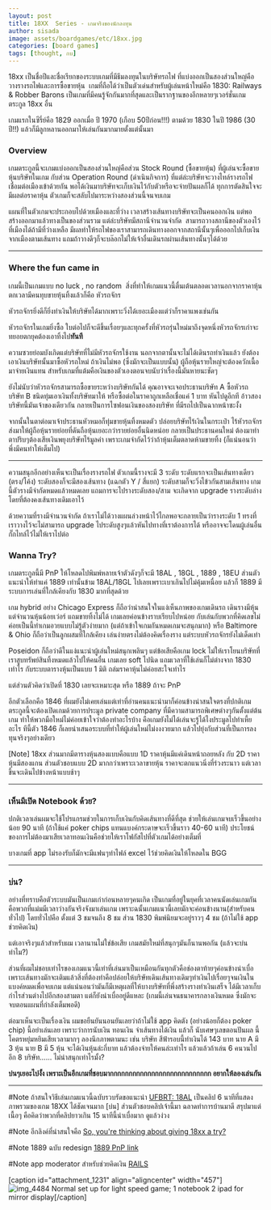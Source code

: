 ```yaml
---
layout: post
title: 18XX  Series - เกมจริงของนักลงทุน
author: sisada
image: assets/boardgames/etc/18xx.jpg
categories: [board games]
tags: [thought, กบ]
---
```

18xx เป็นชื่อปีและชื่อเรียกของระบบเกมที่มีธีมลงทุนในบริษัทรถไฟ ที่แบ่งออกเป็นสองส่วนใหญ่คือวางรางรถไฟและการซื้อขายหุ้น  เกมที่ถือได้ว่าเป็นตัวเด่นสำหรับผู้เล่นหน้าใหม่คือ 1830: Railways & Robber Barons เป็นเกมที่มีคนรู้จักกันมากที่สุดและเป็นรากฐานของอีกหลายๆเวอร์ชั่นเกมตระกูล 18xx อื่น

เกมแรกในซีรี่ย์คือ 1829 ออกเมื่อ ปี 1970 (เกือบ 50ปีก่อน!!!) ตามด้วย 1830 ในปี 1986 (30 ปี!!) แล้วก็มีลูกหลานออกมาให้เล่นกันมากมายตั้งแต่นั้นมา
### Overview


เกมตระกูลนี้จะเกมแบ่งออกเป็นสองส่วนใหญ่คือส่วน Stock Round (ซื้อขายหุ้น) ที่ผู้เล่นจะซื้อขายหุ้นบริษัทในเกม กับส่วน Operation Round (ดำเนินกิจการ) ที่แต่ล่ะบริษัทจะวางไทล์รางรถไฟเชื่อมต่อเมืองเข้าด้วยกัน พอได้เงินมาบริษัทจะเก็บเงินไว้กับตัวหรือจะจ่ายปันผลก็ได้ ทุกการตัดสินใจจะมีผลต่อราคาหุ้น ตัวเกมก็จะสลับไปมาระหว่างสองส่วนนี้จนจบเกม

แผนที่ในตัวเกมจะประกอบไปด้วยเมืองและที่ว่าง เวลาสร้างเส้นทางบริษัทจะเป็นคนออกเงิน แต่พอสร้างออกมาแล้วทางเป็นของส่วนรวม แต่ล่ะบริษัทมีสถานีจำนวนจำกัด  สามารถวางสถานีของตัวเองไว้ที่เมืองได้ถ้ามีที่ว่างเหลือ มีผลทำให้รถไฟของเราสามารถเดินทางออกจากสถานีนั้นๆเพื่อออกไปเก็บเงินจากเมืองตามเส้นทาง แถมถ้าวางดีๆก็จะบล๊อกไม่ให้เจ้าอื่นเดินรถผ่านเส้นทางนั้นๆได้ด้วย



---


### Where the fun came in


เกมนี้เป็นเกมแบบ no luck , no random  สิ่งที่ทำให้เกมแนวนี้ตื่นเต้นตลอดเวลานอกจากราคาหุ้นตกเวลามีคนทุบขายหุ้นทิ้งแล้วก็คือ หัวรถจักร

หัวรถจักรยิ่งดีก็ยิ่งทำเงินให้บริษัทได้มากเพราะวิ่งได้เยอะเมืองแต่ว่าก็ราคาแพงเช่นกัน

หัวรถจักรในเกมยิ่งซื้อ ใบต่อไปก็จะดีขึ้นเรื่อยๆและทุกครั้งที่หัวรถรุ่นใหม่มาถึงจุดหนึ่งหัวรถจักรเก่าจะทยอยตกยุคต้องเอาทิ้งไป**ทันที**

ความซวยย่อมบังเกิดแต่บริษัทที่ไม่มีหัวรถจักรใช้งาน นอกจากตานั้นจะไม่ได้เดินรถทำเงินแล้ว ยังต้องเอาเงินบริษัทนั้นมาซื้อหัวรถใหม่ ถ้าเงินไม่พอ (ซึ่งมักจะเป็นแบบนั้น) ผู้ถือหุ้นรายใหญ่จะต้องควักเนื้อมาจ่ายเงินแทน สำหรับเกมที่แต้มคือเงินของตัวเองตอนจบนับว่าเรื่องนี้มันหายนะชัดๆ

ยังไม่นับว่าหัวรถจักรสามารถซื้อขายระหว่างบริษัทกันได้ คุณอาจจะเจอประธานบริษัท A ซื้อหัวรถบริษัท B ชนิดทุ่มเอาเงินทั้งบริษัทมาให้ หรือซื้อต่อในราคาถูกเหลือเชื่อแค่ 1 บาท หันไปดูอีกที อ้าวสองบริษัทนี้มันเจ้าของเดียวกัน กลายเป็นการไซฟอนเงินของสองบริษัท ที่มีรถไปเป็นฉากหน้าซะงั้ง

จากนั้นในตาต่อมาเจ้าประธานหัวหมอก็ทุ่มขายหุ้นทิ้งหมดตัว ปล่อยบริษัทไร้เงินในกระเป๋า ไร้หัวรถจักร ส่งมาให้ผู้ถือหุ้นรายย่อยที่ดันถือหุ้นเยอะกว่ารายย่อยอื่นนิดหน่อย กลายเป็นประธานคนใหม่ ต้องมาทำตาปริบๆต้องเสียเงินพยุงบริษัทไร้มูลค่า เพราะเกมจำกัดไว้ว่าถ้าหุ้นเต็มตลาดห้ามขายทิ้ง (ก็แน่นอนว่าพึ่งมีคนทำให้เต็มไป)



---



ความสนุกอีกอย่างเห็นจะเป็นเรื่องรางรถไฟ ตัวเกมนี้รางจะมี 3 ระดับ ระดับแรกจะเป็นเส้นทางเดียว (ตรง/โค้ง) ระดับสองก็จะมีสองเส้นทาง (แฉกตัว Y / สี่แยก) ระดับสามก็จะวิ่งไข้วกันสามเส้นทาง เกมนี้ตัวรางมีจำกัดหมดแล้วหมดเลย แถมการจะไปรางระดับสอง/สาม จะเกิดจาก upgrade รางระดับล่าง โดยที่ต้องคงเส้นทางเดิมเอาไว้

ด้วยความที่รางมีจำนวนจำกัด ถ้าเราไม่ได้วางแผนล่วงหน้าไว้ไกลพอจะกลายเป็นว่ารางระดับ 1 ทรงที่เราวางไว้จะไม่สามารถ upgrade ไประดับสูงๆแล้วหันไปทางที่เราต้องการได้ หรืออาจจะโดนผู้เล่นอื่นกั๊กไทล์ไว้ไม่ให้เราไปต่อ

### Wanna Try?


เกมตระกูลนี้มี PnP ให้โหลดไปพิมพ์หลายเจ้าตัวดังๆก็จะมี 18AL , 18GL , 1889 , 18EU ส่วนตัวแนะนำให้ทำแค่ 1889 เท่านั้นข้าม 18AL/18GL ไปเลยเพราะเบาเกินไปไม่คุ้มเหนื่อย แล้วก็ 1889 มีระบบการเล่นที่ใกล้เคียงกับ 1830 มากที่สุดด้วย

เกม hybrid อย่าง Chicago Express ก็ถือว่าน่าสนใจในแง่เห็นภาพของเกมเดินรถ เดินรางมีหุ้น แต่จำนวนหุ้นน้อยเว่อร์ แถมขายทิ้งไม่ได้ เกมเลยค่อนข้างราบเรียบไปหน่อย กับเล่นกับพวกที่คิดเลขไม่ค่อยเป็นนี้ทำเกมอวยแบบไม่รู้ตัวง่ายมาก (แต่ถ้าเข้าใจเกมกันหมดเกมจะสนุกมาก) หรือ Baltimore & Ohio ก็ถือว่าเป็นลูกผสมที่ใกล้เคียง เล่นง่ายตรงไม่ต้องคิดเรื่องราง แต่ระบบหัวรถจักรยังไม่เด็ดเท่า

Poseidon ก็ถือว่าดีในแง่แนะนำผู้เล่นใหม่สนุกเพลินๆ แต่ข้อเสียคือเกม lock ไม่ให้เราโยนบริษัทที่เราสูบทรัพย์สินทิ้งหมดแล้วไปให้คนอื่น เกมเลย soft ไปนิด แถมเวลาที่ใช้เล่นก็ไม่ต่างจาก 1830 เท่าไร กับระบบตารางหุ้นเป็นแบบ 1 มิติ ถล่มราคาหุ้นไม่ค่อยสะใจเท่าไร

แต่ส่วนตัวคิดว่าเปิดที่ 1830 เลยจะเหมาะสุด หรือ 1889 ถ้าจะ PnP

อีกตัวเลือกคือ 1846 ที่ผมยังไม่เคยเล่นแต่เท่าที่อ่านคนแนะนำมาก็ค่อนข้างน่าสนใจตรงที่ปกติเกมตระกูลนี้จะต้องเปิดเกมด้วยการประมูล private company ที่มีความสามารถพิเศษต่างๆกันตั้งแต่ต้นเกม ทำให้พวกมือใหม่ไม่ค่อยเข้าใจว่าต้องทำอะไรบ้าง คือเกมยังไม่ได้เล่นจะรู้ได้ไงประมูลไปทำเหี้ยอะไร ทีนี้ตัว 1846 ก็เลยนำเสนอระบบที่ทำให้ผู้เล่นใหม่ไม่งงงวยมาก แล้วไปยุ่งกับส่วนที่เป็นการลงทุนจริงๆอย่างเดียว

[Note] 18xx ส่วนมากมีตารางหุ้นสองแบบคือแบบ 1D ราคาหุ้นมีแค่เดินหน้าถอยหลัง กับ 2D ราคาหุ้นมีสองแกน ส่วนตัวชอบแบบ 2D มากกว่าเพราะเวลาขายหุ้น ราคาจะตกแนวนิ่งที่ร่วงระนาว แต่เวลาขึ้นจะเดินไปข้างหน้าแบบช้าๆ


---


### เห็นมีเปิด Notebook ด้วย?


ปกติเวลาเล่นผมจะใช้โปรแกรมช่วยในการเก็บเงินกับคิดเส้นทางที่ดีที่สุด ช่วยให้เล่นเกมจบเร็วขึ้นอย่างน้อย 90 นาที (ถ้าใช้แค่ poker chips แทนแบงค์กระดาษจะเร็วขึ้นราว 40-60 นาที) ประโยชน์ของการไม่ต้องมาเสียเวลาทอนเงินคือช่วยให้เราโฟกัสไปที่ตัวเกมได้อย่างเต็มที่

บางเกมที่ app ไม่รองรับก็มักจะมีแฟนๆทำไฟล์ excel ไว้ช่วยคิดเงินให้โหลดใน BGG

---


### บ่น?


อย่างที่ทราบคือตัวระบบมันเป็นเกมเก่าก่อนหลายๆคนเกิด เป็นเกมที่อยู่ในยุคที่เวลาคนนัดเล่นเกมกันคือพวกที่แม่มมีเวลาว่างกันจริงจังมาเล่นเกม เพราะฉนั้นเกมแนวนี้เลยมักจะค่อนข้างนาน(สำหรับคนทั่วไป) โดยทั่วไปคือ ตั้งแต่ 3 ชมจนถึง 8 ชม ส่วน 1830 พิมพ์นิยมจะอยู่ราวๆ 4 ชม (ถ้าไม่ใช้ app ช่วยคิดเงิน)

แต่เอาจริงๆแล้วสำหรับผม เวลานานไม่ใช่ข้อเสีย เกมสมัยใหม่ที่สนุกๆมันก็นานพอกัน (แล้วจะบ่นทำไม?)

ส่วนที่ผมไม่ชอบเท่าไรของเกมแนวนี้เท่าที่เล่นมาเป็นเหมือนกันทุกตัวคือช่องตาท้ายๆค่อนข้างน่าเบื่อ เพราะเส้นทางมักจะเติมแล้วสิ่งที่ต้องทำคือปล่อยให้บริษัทเดินเส้นทางเดิมๆทำเงินไปเรื่อยๆจนเงินในแบงค์หมดเพื่อจบเกม แต่แน่นอนว่ามันก็มีเหตุผลที่ให้บางบริษัทที่พึ่งสร้างรางทำเงินเสร็จ ได้มีเวลาเก็บกำไรส่วนต่างไปอีกสองสามตา แต่ก็ยังน่าเบื่ออยู่ดีแหละ (เกมนี้เล่นจนธนาคารกลางเงินหมด ซึ่งมักจะจบตอนแผนที่กำลังเต็มพอดี)

ต่อมาเห็นจะเป็นเรื่องเงิน ผมขอยืนยันนอนยันเลยว่าถ้าไม่ใช้ app คิดตัง (อย่างน้อยก็ต้อง poker chip) นี้อย่าเล่นเลย เพราะว่าการนับเงิน ทอนเงิน จำเส้นทางได้เงิน แล้วก็ นับเศษๆเลขตอนปันผล นี้โคตรหยุ่มหยิมเสียเวลามากๆ ลองนึกภาพตามนะ เช่น บริษัท สีฟ้ารอบนี้ทำเงินได้ 143 บาท นาย A มี 3 หุ้น นาย B มี 5 หุ้น จะได้เงินหุ้นล่ะกี่บาท แล้วต้องจ่ายให้คนล่ะเท่าไร แล้วแล้วถ้าเล่น 6 คนวนไปอีก 8 บริษัท...... ไม่น่าสนุกเท่าไรมั้ง?

**บ่นๆเยอะไปงั้ง เพราะเป็นอีกเกมที่ชอบมากกกกกกกกกกกกกกกกกกกกกกกกกกก อยากให้ลองเล่นกัน**


---



#Note ถ้าสนใจวิธีเล่นเกมแนวนี้ฉบับรวบรัดขอแนะนำ [UFBRT: 18AL](https://www.youtube.com/watch?v=RcDMezmCfPM) เป็นคลิป 6 นาทีที่แสดงภาพรวมของเกม 18XX ได้ชัดเจนมาก [บ่น] ส่วนตัวชอบคลิปเจ้านี้มา ฉลาดทำการบ้านมาดี สรุปมาแต่เนื้อๆ คือคิดว่าพวกที่คลิปยาวเกิน 15 นาทีนี้น่าเบื่อมาก ดูแล้วง่วง

#Note อีกลิงค์ที่น่าสนใจคือ [So, you're thinking about giving 18xx a try?](https://boardgamegeek.com/geeklist/50903/so-youre-thinking-about-giving-18xx-try)

#Note 1889 ฉบับ redesign [1889 PnP link](https://boardgamegeek.com/filepage/87230/carthaginians-redesign-1889)

#Note app moderator สำหรับช่วยคิดเงิน [RAILS](http://rails.sourceforge.net/)

[caption id="attachment\_1231" align="aligncenter" width="457"]![img_4484](https://boardnbon.files.wordpress.com/2016/10/img_4484.jpg) Normal set up for light speed game; 1 notebook 2 ipad for mirror display[/caption]